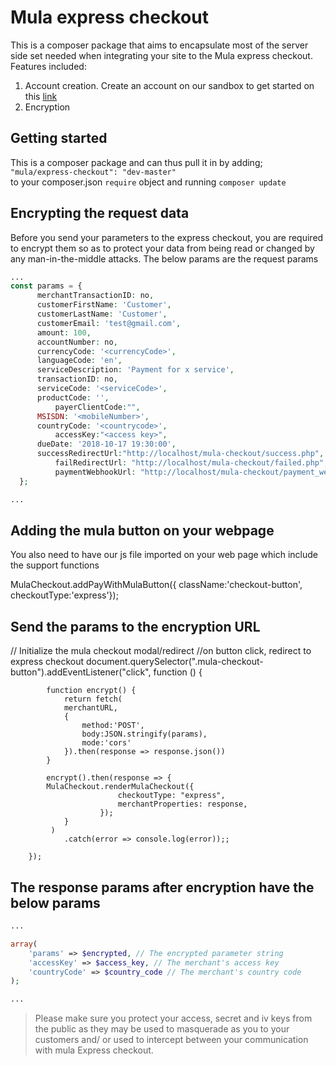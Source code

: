 # Mula express checkout
This is a composer package that aims to encapsulate most of the server side set needed when integrating your site to the Mula express checkout. Features included:
1. Account creation. 
Create an account on our sandbox to get started on this [link](https://beep2.cellulant.com:9212/checkout/v2/portal/#/register/user)
2. Encryption

## Getting started
This is a composer package and can thus pull it in by adding; <br>
`"mula/express-checkout": "dev-master"`<br>
to your composer.json `require` object and running 
`composer update`

## Encrypting the request data
Before you send your parameters to the express checkout, you are required to encrypt them so as to protect your data from being read or changed by any man-in-the-middle attacks. The below params are the request params

```php
...
const params = {
	  merchantTransactionID: no,
	  customerFirstName: 'Customer',
	  customerLastName: 'Customer',
	  customerEmail: 'test@gmail.com',
	  amount: 100,
	  accountNumber: no,
	  currencyCode: '<currencyCode>',
	  languageCode: 'en',
	  serviceDescription: 'Payment for x service',
	  transactionID: no,
	  serviceCode: '<serviceCode>',
	  productCode: '',
      	  payerClientCode:"",
	  MSISDN: '<mobileNumber>',
	  countryCode: '<countrycode>',
          accessKey:"<access key>",
	  dueDate: '2018-10-17 19:30:00',
	  successRedirectUrl:"http://localhost/mula-checkout/success.php",
          failRedirectUrl: "http://localhost/mula-checkout/failed.php",
          paymentWebhookUrl: "http://localhost/mula-checkout/payment_webhook.php"
  };

...
```

## Adding the mula button on your webpage
<!-- The "Pay with mula" button needs to have the "mula-checkout-button" class -->
<a class="checkout-button"></a>

You also need to have our js file imported on your web page which include the support functions
<script id="mula-checkout-library" type="text/javascript" src="https://beep2.cellulant.com:9212/checkout/v2/mula-checkout.js" charset="utf-8"></script>

MulaCheckout.addPayWithMulaButton({ className:'checkout-button', checkoutType:'express'});

## Send the params to the encryption URL
 // Initialize the mula checkout modal/redirect
            //on button click, redirect to express checkout
            document.querySelector(".mula-checkout-button").addEventListener("click", function () {

		    function encrypt() {
		        return fetch(
				merchantURL, 
				{
					method:'POST', 
					body:JSON.stringify(params),
					mode:'cors'
				}).then(response => response.json())
		    }

		    encrypt().then(response => {
			MulaCheckout.renderMulaCheckout({
		                    checkoutType: "express",
                		    merchantProperties: response,
	        	        });
			    }
		   	 )
			    .catch(error => console.log(error));;

	    });

## The response params after encryption have the below params
```php
...

array(
    'params' => $encrypted, // The encrypted parameter string
    'accessKey' => $access_key, // The merchant's access key
    'countryCode' => $country_code // The merchant's country code
);

...
```
> Please make sure you protect your access, secret and iv keys from the public as they may be used to masquerade as you to your customers and/ or used to intercept between your communication with mula Express checkout.
